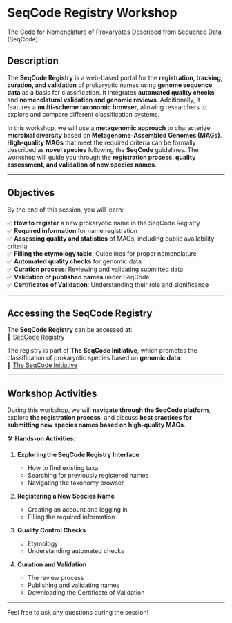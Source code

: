 # SeqCode Registry Workshop

The Code for Nomenclature of Prokaryotes Described from Sequence Data (SeqCode).

## Description  

The **SeqCode Registry** is a web-based portal for the **registration, tracking, curation, and validation** of prokaryotic names using **genome sequence data** as a basis for classification. It integrates **automated quality checks** and **nomenclatural validation and genomic reviews**. Additionally, it features a **multi-scheme taxonomic browser**, allowing researchers to explore and compare different classification systems.  

In this workshop, we will use a **metagenomic approach** to characterize **microbial diversity** based on **Metagenome-Assembled Genomes (MAGs)**. **High-quality MAGs** that meet the required criteria can be formally described as **novel species** following the **SeqCode** guidelines. The workshop will guide you through the **registration process, quality assessment, and validation of new species names**.

---

## Objectives  

By the end of this session, you will learn: 

 ✅ **How to register** a new prokaryotic name in the SeqCode Registry  
 ✅ **Required information** for name registration  
 ✅ **Assessing quality and statistics** of MAGs, including public availability criteria  
 ✅ **Filling the etymology table**: Guidelines for proper nomenclature  
 ✅ **Automated quality checks** for genomic data  
 ✅ **Curation process**: Reviewing and validating submitted data  
 ✅ **Validation of published names** under SeqCode  
 ✅ **Certificates of Validation**: Understanding their role and significance  

---

## Accessing the SeqCode Registry  

The **SeqCode Registry** can be accessed at:  
🔗 [SeqCode Registry](https://seqco.de/)  

The registry is part of **The SeqCode Initiative**, which promotes the classification of prokaryotic species based on **genomic data**:  
🔗 [The SeqCode Initiative](https://seqco.de/initiative)  

---

## Workshop Activities  

During this workshop, we will **navigate through the SeqCode platform**, explore **the registration process**, and discuss **best practices for submitting new species names based on high-quality MAGs**. 

🛠 **Hands-on Activities:**  
1. **Exploring the SeqCode Registry Interface**  
   - How to find existing taxa  
   - Searching for previously registered names  
   - Navigating the taxonomy browser  

2. **Registering a New Species Name**  
   - Creating an account and logging in  
   - Filling the required information    

3. **Quality Control Checks**  
   - Etymology
   - Understanding automated checks  

4. **Curation and Validation**  
   - The review process  
   - Publishing and validating names  
   - Downloading the Certificate of Validation  

---

Feel free to ask any questions during the session!

